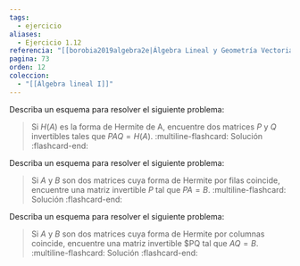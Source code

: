 ```yaml
---
tags:
  - ejercicio
aliases:
  - Ejercicio 1.12
referencia: "[[borobia2019algebra2e|Álgebra Lineal y Geometría Vectorial (2a ed)]]"
pagina: 73
orden: 12
coleccion:
  - "[[Álgebra lineal I]]"
---
```

Describa un esquema para resolver el siguiente problema:
>Si $H(A)$ es la forma de Hermite de A, encuentre dos matrices $P$ y $Q$ invertibles tales que $PAQ = H(A)$.
:multiline-flashcard:
Solución
:flashcard-end:

Describa un esquema para resolver el siguiente problema:
>Si $A$ y $B$ son dos matrices cuya forma de Hermite por filas coincide, encuentre una matriz invertible $P$ tal que $PA = B$.
:multiline-flashcard:
Solución
:flashcard-end:

Describa un esquema para resolver el siguiente problema:
>Si $A$ y $B$ son dos matrices cuya forma de Hermite por columnas coincide, encuentre una matriz invertible $PQ tal que $AQ = B$.
:multiline-flashcard:
Solución
:flashcard-end:
